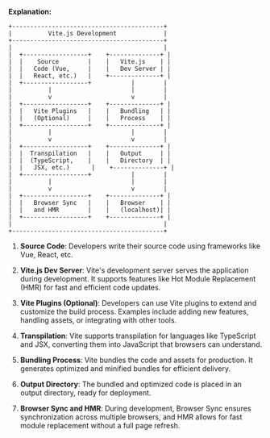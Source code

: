 **Explanation:**

```
+------------------------------------------+
|          Vite.js Development             |
+------------------------------------------+
|                                          |
|  +------------------+    +--------------+ |
|  |    Source        |    |   Vite.js    | |
|  |   Code (Vue,     |    |   Dev Server | |
|  |   React, etc.)   |    +--------------+ |
|  +------------------+           |        |
|          |                      |        |
|          v                      v        |
|  +------------------+    +--------------+ |
|  |   Vite Plugins   |    |   Bundling   | |
|  |   (Optional)     |    |   Process    | |
|  +------------------+    +--------------+ |
|          |                      |        |
|          v                      v        |
|  +------------------+    +--------------+ |
|  |  Transpilation   |    |   Output     | |
|  |  (TypeScript,    |    |   Directory  | |
|  |   JSX, etc.)      |    +--------------+ |
|  +------------------+           |        |
|          |                      |        |
|          v                      v        |
|  +------------------+    +--------------+ |
|  |   Browser Sync   |    |   Browser    | |
|  |   and HMR        |    |   (localhost)| |
|  +------------------+    +--------------+ |
|                                          |
+------------------------------------------+
```

1. **Source Code**: Developers write their source code using frameworks like Vue, React, etc.

2. **Vite.js Dev Server**: Vite's development server serves the application during development. It supports features like Hot Module Replacement (HMR) for fast and efficient code updates.

3. **Vite Plugins (Optional)**: Developers can use Vite plugins to extend and customize the build process. Examples include adding new features, handling assets, or integrating with other tools.

4. **Transpilation**: Vite supports transpilation for languages like TypeScript and JSX, converting them into JavaScript that browsers can understand.

5. **Bundling Process**: Vite bundles the code and assets for production. It generates optimized and minified bundles for efficient delivery.

6. **Output Directory**: The bundled and optimized code is placed in an output directory, ready for deployment.

7. **Browser Sync and HMR**: During development, Browser Sync ensures synchronization across multiple browsers, and HMR allows for fast module replacement without a full page refresh.
